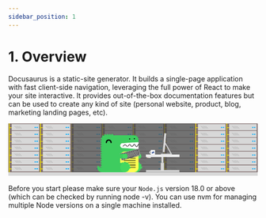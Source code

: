 ```yaml
---
sidebar_position: 1
---
```


# 1. Overview

Docusaurus is a static-site generator. It builds a single-page application with fast client-side navigation, leveraging the full power of React to make your site interactive. It provides out-of-the-box documentation features but can be used to create any kind of site (personal website, product, blog, marketing landing pages, etc).

![alt text](image.png)

Before you start please make sure your `Node.js` version 18.0 or above (which can be checked by running node -v). You can use nvm for managing multiple Node versions on a single machine installed.